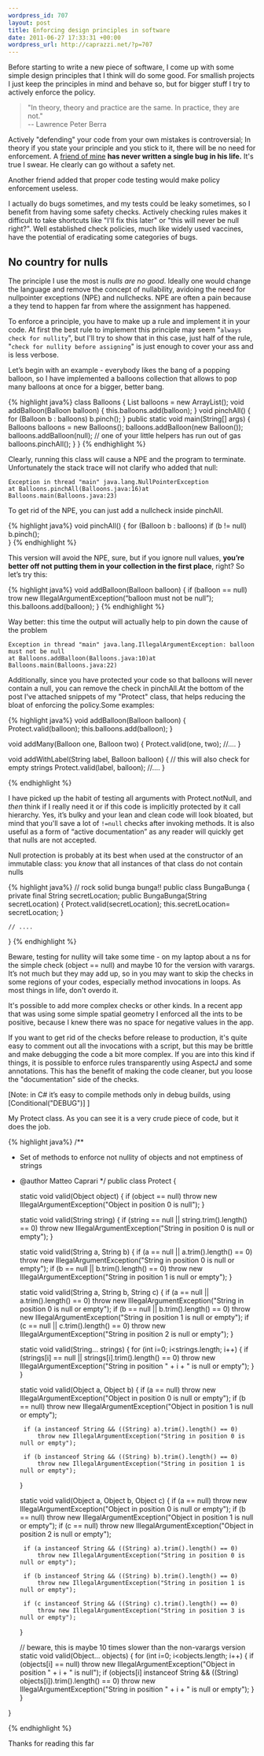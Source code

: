 ```yaml
--- 
wordpress_id: 707
layout: post
title: Enforcing design principles in software
date: 2011-06-27 17:33:31 +00:00
wordpress_url: http://caprazzi.net/?p=707
---
```


Before starting to write a new piece of software, I come up with some simple design principles that I think will do some good.
For smallish projects I just keep the principles in mind and behave so, but for bigger stuff I try to actively enforce the policy.


<blockquote>"In theory, theory and practice are the same. In practice, they are not."
<br/>
    --  Lawrence Peter Berra</blockquote>

Actively "defending" your code from your own mistakes is controversial;
In theory if you state your principle and you stick to it, there will be no need for enforcement. A [friend of mine](http://blog.acaro.org/) **has never written a single bug in his life.** It's true I swear. He clearly can go without a safety net.

Another friend added that proper code testing would make policy enforcement useless.
 
I actually do bugs sometimes, and my tests could be leaky sometimes, so I benefit from having some safety checks. Actively checking rules makes it difficult to take shortcuts like "I'll fix this later" or "this will never be null right?". Well established check policies, much like widely used vaccines, have the potential of eradicating some categories of bugs. 

## No country for nulls

The principle I use the most is *nulls are no good*. Ideally one would change the language and remove the concept of nullability, avidoing the need for nullpointer exceptions (NPE) and nullchecks. NPE are often a pain because a they tend to happen far from where the assignment has happened.

To enforce a principle, you have to make up a rule and implement it in your code. At first the best rule to implement this principle may seem "``always check for nullity``", but I'll try to show that in this case, just half of the rule, "``check for nullity before assigning``" is just enough to cover your ass and is less verbose.

Let’s begin with an example - everybody likes the bang of a popping balloon, so I have implemented a balloons collection that allows to pop many balloons at once for a bigger, better bang.

{% highlight java%}
class Balloons {
	List<Balloon> balloons = new ArrayList<Balloon>();
	void addBalloon(Balloon balloon) {
		this.balloons.add(balloon);
	}
	void pinchAll() {
		for (Balloon b : balloons)
                   b.pinch();
	}
	public static void main(String[] args) {
		Balloons balloons = new Balloons();
		balloons.addBalloon(new Balloon());
		balloons.addBalloon(null); // one of your little helpers has run out of gas
		balloons.pinchAll();
	}
}
{% endhighlight %}

Clearly, running this class will cause a NPE and the program to terminate. Unfortunately the stack trace will not clarify who added that null:


    Exception in thread "main" java.lang.NullPointerException
    at Balloons.pinchAll(Balloons.java:16)at Balloons.main(Balloons.java:23)

To get rid of the NPE, you can just add a nullcheck inside pinchAll.

{% highlight java%}
void pinchAll() {
	for (Balloon b : balloons)
		if (b != null)
			b.pinch();	
}
{% endhighlight %}

This version will avoid the NPE, sure, but if you ignore null values, **you’re better off not putting them in your collection in the first place**, right? So let’s try this:

{% highlight java%}
void addBalloon(Balloon balloon) {
	if (balloon == null)
		trow new IllegalArgumentException(“balloon must not be null”);
	this.balloons.add(balloon);
}
{% endhighlight %}

Way better: this time the output will actually help to pin down the cause of the problem

	Exception in thread "main" java.lang.IllegalArgumentException: balloon must not be null
	at Balloons.addBalloon(Balloons.java:10)at Balloons.main(Balloons.java:22)

Additionally, since you have protected your code so that balloons will never contain a null, you can remove the check in pinchAll.At the bottom of the post I've attached snippets of my "Protect" class, that helps reducing the bloat of enforcing the policy.Some examples:

{% highlight java%}
void addBalloon(Balloon balloon) {
	Protect.valid(balloon);
	this.balloons.add(balloon);
}

void addMany(Balloon one, Balloon two) {
	Protect.valid(one, two);
        //....
}

void addWithLabel(String label, Balloon balloon) {
    // this will also check for empty strings
    Protect.valid(label, balloon);
    //....
}

{% endhighlight %}

I have picked up the habit of testing all arguments with Protect.notNull, and _then_ think if I really need it or if this code is implicitly protected by it call hierarchy. Yes, it’s bulky and your lean and clean code will look bloated, but mind that you'll save a lot of ``!=null`` checks after invoking methods. It is also useful as a form of “active documentation” as any reader will quickly get that nulls are not accepted.

Null protection is probably at its best when used at the constructor of an immutable class: you _know_ that all instances of that class do not contain nulls

{% highlight java%}
// rock solid bunga bunga!!
public class BungaBunga {
	private final String secretLocation;
	public BungaBunga(String secretLocation) {
		Protect.valid(secretLocation);
		this.secretLocation= secretLocation;
	}

	// ....
}
{% endhighlight %}


Beware, testing for nullity will take some time - on my laptop about a ns for the simple check (object == null) and maybe 10 for the version with varargs. It’s not much but they may add up, so in you may want to skip the checks in some regions of your codes, especially method invocations in loops. As most things in life, don't overdo it.

It's possible to add more complex checks or other kinds. In a recent app that was using some simple spatial geometry I enforced all the ints to be positive, because I knew there was no space for negative values in the app.

If you want to get rid of the checks before release to production, it's quite easy to comment out all the invocations with a script, but this may be brittle and make debugging the code a bit more complex. If you are into this kind if things, it is possible to enforce rules transparently using AspectJ and some annotations. This has the benefit of making the code cleaner, but you loose the "documentation" side of the checks.

[Note: in C# it’s easy to compile methods only in debug builds, using [Conditional("DEBUG")] ]

My Protect class. As you can see it is a very crude piece of code, but it does the job.

{% highlight java%}
/**
 * Set of methods to enforce not nullity of objects and not emptiness of strings
 * @author Matteo Caprari
 */
public class Protect {

	static void valid(Object object) {
		if (object == null)
			throw new IllegalArgumentException("Object in position 0 is null");
	}		

	static void valid(String string) {
		if (string == null || string.trim().length() == 0)
			throw new IllegalArgumentException("String in position 0 is null or empty");
	}

	static void valid(String a, String b) {
		if (a == null || a.trim().length() == 0)
			throw new IllegalArgumentException("String in position 0 is null or empty");
		if (b == null || b.trim().length() == 0)
			throw new IllegalArgumentException("String in position 1 is null or empty");
	}

	static void valid(String a, String b, String c) {
		if (a == null || a.trim().length() == 0)
			throw new IllegalArgumentException("String in position 0 is null or empty");
		if (b == null || b.trim().length() == 0)
			throw new IllegalArgumentException("String in position 1 is null or empty");
		if (c == null || c.trim().length() == 0)
			throw new IllegalArgumentException("String in position 2 is null or empty");
	}

	static void valid(String... strings) {
		for (int i=0; i<strings.length; i++) {
			if (strings[i] == null || strings[i].trim().length() == 0)
				throw new IllegalArgumentException("String in position " + i + " is null or empty");
		}
	}

	static void valid(Object a, Object b) {
		if (a == null)
			throw new IllegalArgumentException("Object in position 0 is null or empty");
		if (b == null)
			throw new IllegalArgumentException("Object in position 1 is null or empty");

		if (a instanceof String && ((String) a).trim().length() == 0)
			throw new IllegalArgumentException("String in position 0 is null or empty");

		if (b instanceof String && ((String) b).trim().length() == 0)
			throw new IllegalArgumentException("String in position 1 is null or empty");
	}

	static void valid(Object a, Object b, Object c) {
		if (a == null)
			throw new IllegalArgumentException("Object in position 0 is null or empty");
		if (b == null)
			throw new IllegalArgumentException("Object in position 1 is null or empty");
		if (c == null)
			throw new IllegalArgumentException("Object in position 2 is null or empty");

		if (a instanceof String && ((String) a).trim().length() == 0)
			throw new IllegalArgumentException("String in position 0 is null or empty");

		if (b instanceof String && ((String) b).trim().length() == 0)
			throw new IllegalArgumentException("String in position 1 is null or empty");

		if (c instanceof String && ((String) c).trim().length() == 0)
			throw new IllegalArgumentException("String in position 3 is null or empty");
	}

	// beware, this is maybe 10 times slower than the non-varargs version
	static void valid(Object... objects) {
		for (int i=0; i<objects.length; i++) {
			if (objects[i] == null)
				throw new IllegalArgumentException("Object in position " + i + " is null");
			if (objects[i] instanceof String && ((String) objects[i]).trim().length() == 0)
				throw new IllegalArgumentException("String in position " + i + " is null or empty");
		}
	}				

}

{% endhighlight %}


Thanks for reading this far
